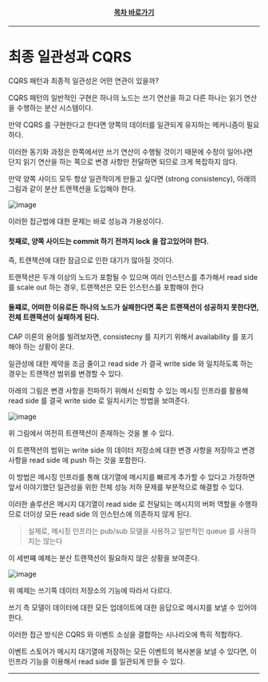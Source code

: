 <div align="center">

#### [목차 바로가기](https://github.com/dhslrl321/cqrs-journey-guide-korean/blob/master/Table%20of%20Contents.md)

</div>

---

# 최종 일관성과 CQRS

CQRS 패턴과 최종적 일관성은 어떤 연관이 있을까?

CQRS 패턴의 일반적인 구현은 하나의 노드는 쓰기 연산을 하고 다른 하나는 읽기 연산을 수행하는 분산 시스템이다.

만약 CQRS 를 구현한다고 한다면 양쪽의 데이터를 일관되게 유지하는 메커니즘이 필요하다.

이러한 동기화 과정은 한쪽에서만 쓰기 연산이 수행될 것이기 때문에 수정이 일어나면 단지 읽기 연산을 하는 쪽으로 변경 사항만 전달하면 되므로 크게 복잡하지 않다.

만약 양쪽 사이드 모두 항상 일관적이게 만들고 싶다면 (strong consistency), 아래의 그림과 같이 분산 트랜잭션을 도입해야 한다.

![image](https://user-images.githubusercontent.com/48385288/196939711-4fc806ae-524a-4959-8f36-b9f31ff9d7c3.png)

이러한 접근법에 대한 문제는 바로 성능과 가용성이다.

#### 첫째로, 양쪽 사이드는 commit 하기 전까지 lock 을 잡고있어야 한다.

즉, 트랜잭션에 대한 잠금으로 인한 대기가 많아질 것이다.

트랜잭션은 두개 이상의 노드가 포함될 수 있으며 여러 인스턴스를 추가해서 read side 를 scale out 하는 경우, 트랜잭션은 모든 인스턴스를 포함해야 한다

#### 둘쨰로, 어떠한 이유로든 하나의 노드가 실패한다면 혹은 트랜잭션이 성공하지 못한다면, 전체 트랜잭션이 실패하게 된다.

CAP 이론의 용어를 빌려보자면, consistecny 를 지키기 위해서 availability 를 포기해야 하는 상황이 온다.

일관성에 대한 제약을 조금 줄이고 read side 가 결국 write side 와 일치하도록 하는 경우는 트랜잭션 범위를 변경할 수 있다.

아래의 그림은 변경 사항을 전파하기 위해서 신뢰할 수 있는 메시징 인프라를 활용해 read side 를 결국 write side 로 일치시키는 방법을 보여준다.

![image](https://user-images.githubusercontent.com/48385288/196941948-51358927-fab4-408e-84e4-c2ddf2e6a0bb.png)

위 그림에서 여전히 트랜잭션이 존재하는 것을 볼 수 있다.

이 트랜잭션의 범위는 write side 의 데이터 저장소에 대한 변경 사항을 저장하고 변경 사항을 read side 에 push 하는 것을 포함한다.

이 방법은 메시징 인프라를 통해 대기열에 메시지를 빠르게 추가할 수 있다고 가정하면 앞서 이야기했던 일관성을 위한 전체 성능 저하 문제를 부분적으로 해결할 수 있다.

이러한 솔루션은 메시지 대기열이 read side 로 전달되는 메시지의 버퍼 역할을 수행하므로 더이상 모든 read side 의 인스턴스에 의존하지 않게 된다.

> 실제로, 메시징 인프라는 pub/sub 모델을 사용하고 일반적인 queue 를 사용하지는 않는다

이 세번쨰 예제는 분산 트랜잭션이 필요하지 않은 상황을 보여준다.

![image](https://user-images.githubusercontent.com/48385288/196943915-b4075d03-9426-4522-a166-3f3bd780489f.png)

위 예제는 쓰기쪽 데이터 저장소의 기능에 따라서 다르다.

쓰기 측 모델이 데이터에 대한 모든 업데이트에 대한 응답으로 메시지를 보낼 수 있어야 한다.

이러한 접근 방식은 CQRS 와 이벤트 소싱을 결합하는 시나리오에 특히 적합하다.

이벤트 스토어가 메시지 대기열에 저장하는 모든 이벤트의 복사본을 보낼 수 있다면, 이 인프라 기능을 이용해서 read side 를 일관되게 만들 수 있다.

---
